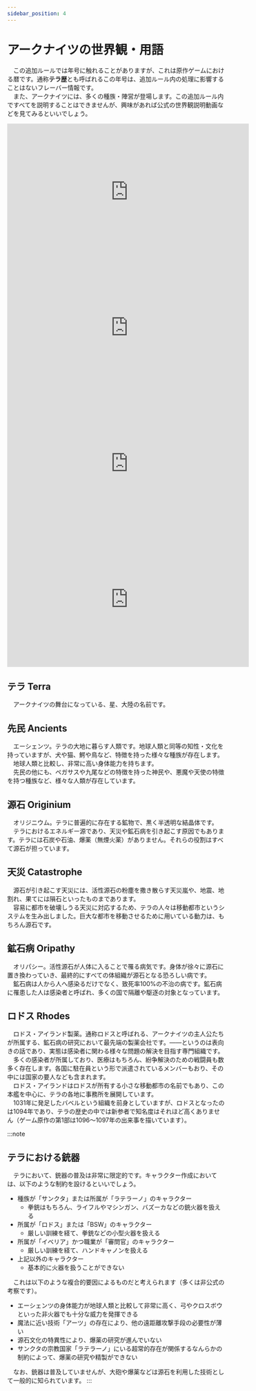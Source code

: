 ```yaml
---
sidebar_position: 4
---
```


# アークナイツの世界観・用語

　この追加ルールでは年号に触れることがありますが、これは原作ゲームにおける暦です。通称<b>テラ歴</b>とも呼ばれるこの年号は、追加ルール内の処理に影響することはないフレーバー情報です。  
　また、アークナイツには、多くの種族・陣営が登場します。この追加ルール内ですべてを説明することはできませんが、興味があれば公式の世界観説明動画などを見てみるといいでしょう。

<iframe width="560" height="315" src="https://www.youtube.com/embed/yP91VOoBoJU?si=hzGVriK5hIDGef3A" title="YouTube video player" frameborder="0" allow="accelerometer; autoplay; clipboard-write; encrypted-media; gyroscope; picture-in-picture; web-share" referrerpolicy="strict-origin-when-cross-origin" allowfullscreen></iframe>
<iframe width="560" height="315" src="https://www.youtube.com/embed/dTt6sU00jxI?si=kjqTEluGwzHk2HdO" title="YouTube video player" frameborder="0" allow="accelerometer; autoplay; clipboard-write; encrypted-media; gyroscope; picture-in-picture; web-share" referrerpolicy="strict-origin-when-cross-origin" allowfullscreen></iframe>
<iframe width="560" height="315" src="https://www.youtube.com/embed/Dw339JSTVxU?si=O7zi_z4_DFq46o4o" title="YouTube video player" frameborder="0" allow="accelerometer; autoplay; clipboard-write; encrypted-media; gyroscope; picture-in-picture; web-share" referrerpolicy="strict-origin-when-cross-origin" allowfullscreen></iframe>
<iframe width="560" height="315" src="https://www.youtube.com/embed/IV2zU4aDJww?si=I33F3F8_q28M-QyJ" title="YouTube video player" frameborder="0" allow="accelerometer; autoplay; clipboard-write; encrypted-media; gyroscope; picture-in-picture; web-share" referrerpolicy="strict-origin-when-cross-origin" allowfullscreen></iframe>

## テラ Terra

　アークナイツの舞台になっている、星、大陸の名前です。

## 先民 Ancients

　エーシェンツ。テラの大地に暮らす人類です。地球人類と同等の知性・文化を持っていますが、犬や猫、鰐や鳥など、特徴を持った様々な種族が存在します。  
　地球人類と比較し、非常に高い身体能力を持ちます。  
　先民の他にも、ペガサスや九尾などの特徴を持った神民や、悪魔や天使の特徴を持つ種族など、様々な人類が存在しています。

## 源石 Originium

　オリジニウム。テラに普遍的に存在する鉱物で、黒く半透明な結晶体です。  
　テラにおけるエネルギー源であり、天災や鉱石病を引き起こす原因でもあります。テラには石炭や石油、爆薬（無煙火薬）がありません。それらの役割はすべて源石が担っています。

## 天災 Catastrophe

　源石が引き起こす天災には、活性源石の粉塵を撒き散らす天災嵐や、地震、地割れ、果てには隕石といったものまであります。  
　容易に都市を破壊しうる天災に対応するため、テラの人々は移動都市というシステムを生み出しました。巨大な都市を移動させるために用いている動力は、もちろん源石です。

## 鉱石病 Oripathy

　オリパシー。活性源石が人体に入ることで罹る病気です。身体が徐々に源石に置き換わっていき、最終的にすべての体組織が源石となる恐ろしい病です。  
　鉱石病は人から人へ感染るだけでなく、致死率100%の不治の病です。鉱石病に罹患した人は感染者と呼ばれ、多くの国で隔離や駆逐の対象となっています。

## ロドス Rhodes

　ロドス・アイランド製薬。通称ロドスと呼ばれる、アークナイツの主人公たちが所属する、鉱石病の研究において最先端の製薬会社です。――というのは表向きの話であり、実態は感染者に関わる様々な問題の解決を目指す専門組織です。  
　多くの感染者が所属しており、医療はもちろん、紛争解決のための戦闘員も数多く存在します。各国に駐在員という形で派遣されているメンバーもおり、その中には国家の要人なども含まれます。  
　ロドス・アイランドはロドスが所有する小さな移動都市の名前でもあり、この本艦を中心に、テラの各地に事務所を展開しています。  
　1031年に発足したバベルという組織を前身としていますが、ロドスとなったのは1094年であり、テラの歴史の中では新参者で知名度はそれほど高くありません（ゲーム原作の第1部は1096～1097年の出来事を描いています）。

:::note
## テラにおける銃器

　テラにおいて、銃器の普及は非常に限定的です。キャラクター作成においては、以下のような制約を設けるといいでしょう。

- 種族が「サンクタ」または所属が「ラテラーノ」のキャラクター
  - 拳銃はもちろん、ライフルやマシンガン、バズーカなどの銃火器を扱える
- 所属が「ロドス」または「BSW」のキャラクター
  - 厳しい訓練を経て、拳銃などの小型火器を扱える
- 所属が「イベリア」かつ職業が「審問官」のキャラクター
  - 厳しい訓練を経て、ハンドキャノンを扱える
- 上記以外のキャラクター
  - 基本的に火器を扱うことができない

　これは以下のような複合的要因によるものだと考えられます（多くは非公式の考察です）。

- エーシェンツの身体能力が地球人類と比較して非常に高く、弓やクロスボウといった非火器でも十分な威力を発揮できる
- 魔法に近い技術「アーツ」の存在により、他の遠距離攻撃手段の必要性が薄い
- 源石文化の特異性により、爆薬の研究が進んでいない
- サンクタの宗教国家「ラテラーノ」にいる超常的存在が関係するなんらかの制約によって、爆薬の研究や精製ができない

　なお、銃器は普及していませんが、大砲や爆薬などは源石を利用した技術として一般的に知られています。
:::
